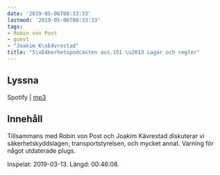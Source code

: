 ```yaml
---
date: '2019-05-06T08:33:33'
lastmod: '2019-05-06T08:33:33'
tags:
- Robin von Post
- guest
- "Joakim K\xE4vrestad"
title: "S\xE4kerhetspodcasten avs.151 \u2013 Lagar och regler"
---
```

## Lyssna

Spotify \| [mp3](http://traffic.libsyn.com/sakerhetspodcasten/2019-03-13_Sakerhetsskydd-och-lag.mp3)

## Innehåll

Tillsammans med Robin von Post och Joakim Kävrestad diskuterar vi säkerhetskyddslagen,
transportstyrelsen, och mycket annat. Varning för något utdaterade plugs.

Inspelat: 2019-03-13. Längd: 00:46:08.


